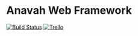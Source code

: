 Anavah Web Framework
====================

[![Build Status](https://travis-ci.com/pr0xmeh/anavah.svg?token=BKvS5xKpSByPB3L65neB&branch=master)](https://travis-ci.com/pr0xmeh/anavah)
[![Trello](https://img.shields.io/badge/Trello-Anavah-blue.svg)](https://trello.com/b/xuTdfqgE/anavah-web)

